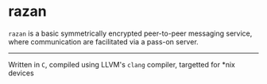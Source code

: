 # razan

`razan` is a basic symmetrically encrypted peer-to-peer messaging service, where communication are facilitated via a pass-on server.

***

Written in `C`, compiled using LLVM's `clang` compiler, targetted for *nix devices
